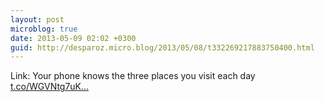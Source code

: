 ```yaml
---
layout: post
microblog: true
date: 2013-05-09 02:02 +0300
guid: http://desparoz.micro.blog/2013/05/08/t332269217883750400.html
---
```

Link: Your phone knows the three places you visit each day [t.co/WGVNtg7uK...](http://t.co/WGVNtg7uK3)
